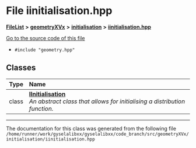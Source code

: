 

# File iinitialisation.hpp



[**FileList**](files.md) **>** [**geometryXVx**](dir_e51b496b46dd687775e46e0826614574.md) **>** [**initialisation**](dir_cdb336346544d0d5f695f9cdfe73a70e.md) **>** [**iinitialisation.hpp**](geometryXVx_2initialisation_2iinitialisation_8hpp.md)

[Go to the source code of this file](geometryXVx_2initialisation_2iinitialisation_8hpp_source.md)



* `#include "geometry.hpp"`















## Classes

| Type | Name |
| ---: | :--- |
| class | [**IInitialisation**](classIInitialisation.md) <br>_An abstract class that allows for initialising a distribution function._  |



















































------------------------------
The documentation for this class was generated from the following file `/home/runner/work/gyselalibxx/gyselalibxx/code_branch/src/geometryXVx/initialisation/iinitialisation.hpp`

